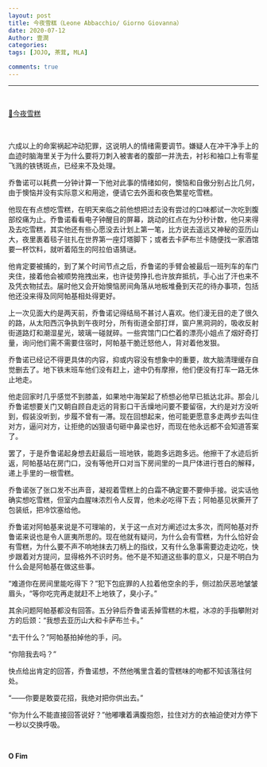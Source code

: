 ```yaml
---
layout: post
title: 今夜雪糕（Leone Abbacchio/ Giorno Giovanna）
date: 2020-07-12
Author: 壹澗
categories: 
tags: [JOJO, 茶茸, MLA]

comments: true
--- 
```


***

<br/>

[🎵今夜雪糕](https://www.youtube.com/watch?v=SFcFcvD7CDA "今夜雪糕")

<br/>

六成以上的命案祸起冲动犯罪，这说明人的情绪需要调节。嫌疑人在冲干净手上的血迹时脑海里关于为什么要将刀刺入被害者的腹部一并洗去，衬衫和袖口上有零星飞溅的铁锈斑点，已经来不及处理。

乔鲁诺可以耗费一分钟计算一下他对此事的情绪如何，懊恼和自傲分别占比几何，由于懊恼并没有实际意义和用途，便请它去外面和夜色繁星吃雪糕。

他现在有点想吃雪糕，在明天来临之前他想把过去没有尝过的口味都试一次吃到腹部绞痛为止。乔鲁诺看看电子钟醒目的屏幕，跳动的红点在为分秒计数，他只来得及去吃雪糕，其实他还有些心愿没去计划上第一笔，比方说去遥远又神秘的亚历山大，夜里裹着毯子驻扎在世界第一座灯塔脚下；或者去卡萨布兰卡随便找一家酒馆要一杯饮料，就听着陌生的阿拉伯语猜谜。

他肯定要被捕的，到了某个时间节点之后，乔鲁诺的手臂会被最后一班列车的车门夹住，接着他会被顺势拖拽出来，也许徒劳挣扎也许放弃抵抗，手心出了汗也来不及凭衣物拭去。届时他又会开始懊恼房间角落从地板堆叠到天花的待办事项，包括他还没来得及同阿帕基相处得更好。

上一次见面大约是两天前，乔鲁诺记得结局不甚讨人喜欢。他们漫无目的走了很久的路，从太阳西沉争执到午夜时分，所有街道全部打烊，窗户黑洞洞的，吸收反射街道路灯和潮湿星光，玻璃一碰就碎。一些宾馆门口伫着的漂亮小姐点了烟好奇打量，询问他们需不需要住宿时，阿帕基干脆迁怒他人，背对着他发狠。

乔鲁诺已经记不得更具体的内容，抑或内容没有想象中的重要，故大脑清理缓存自觉删去了。地下铁末班车他们没有赶上，途中仍有摩擦，他们便没有打车一路无休止地走。

他走回家时几乎感觉不到膝盖，如果地中海架起了桥想必他早已抵达北非。那会儿乔鲁诺想要关门又朝自顾自走远的背影口干舌燥地问要不要留宿，大约是对方没听到，假装没听到，步履不曾有一滞。现在回想起来，他可能更愿意多走两步去叫住对方，逼问对方，让拒绝的凶狠语句砸中鼻梁也好，而现在他永远都不会知道答案了。

罢了，于是乔鲁诺起身想去赶最后一班地铁，能跑多远跑多远。他擦干了水迹后折返，阿帕基站在房门口，没有等他开口对当下房间里的一具尸体进行苍白的解释，递上手里的一根雪糕。

乔鲁诺张了张口发不出声音，凝视着雪糕上的白霜不确定要不要伸手接。说实话他确实想吃雪糕，但室内血腥味浓烈令人反胃，他未必吃得下去；阿帕基见状撕开了包装纸，把冷饮塞给他。

乔鲁诺对阿帕基来说是不可理喻的，关于这一点对方阐述过太多次，而阿帕基对乔鲁诺来说也是令人匪夷所思的。现在他就有疑问，为什么会有雪糕，为什么恰好会有雪糕，为什么要不声不响地抹去刀柄上的指纹，又有什么急事需要边走边吃，快步跟着对方提问，显得格外不识时务。他不是不知道这些事的意义，只是不明白为什么会是阿帕基在做这些事。

“难道你在房间里能吃得下？”犯下包庇罪的人拉着他空余的手，侧过脸厌恶地皱皱眉头，“等你吃完再走就赶不上地铁了，臭小子。”

其余问题阿帕基都没有回答。五分钟后乔鲁诺丢掉雪糕的木棍，冰凉的手指攀附对方的后颈：“我想去亚历山大和卡萨布兰卡。”

“去干什么？”阿帕基拍掉他的手，问。

“你陪我去吗？”

快点给出肯定的回答，乔鲁诺想，不然他嘴里含着的雪糕味的吻都不知该落往何处。

“——你要是敢耍花招，我绝对把你供出去。”

“你为什么不能直接回答说好？”他嘟囔着满腹抱怨，拉住对方的衣袖迫使对方停下一秒以交换呼吸。

<br/>

**O Fim**
